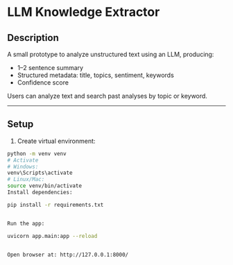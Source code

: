 # LLM Knowledge Extractor

## Description
A small prototype to analyze unstructured text using an LLM, producing:
- 1–2 sentence summary
- Structured metadata: title, topics, sentiment, keywords
- Confidence score

Users can analyze text and search past analyses by topic or keyword.

---

## Setup

1. Create virtual environment:

```bash
python -m venv venv
# Activate
# Windows:
venv\Scripts\activate
# Linux/Mac:
source venv/bin/activate
Install dependencies:

pip install -r requirements.txt


Run the app:

uvicorn app.main:app --reload


Open browser at: http://127.0.0.1:8000/